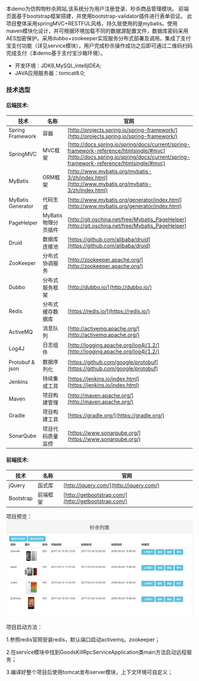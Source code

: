 本demo为仿购物秒杀网站,该系统分为用户注册登录、秒杀商品管理模块。 前端页面基于bootstrap框架搭建，并使用bootstrap-validator插件进行表单验证。 此项目整体采用springMVC+RESTFUL风格，持久层使用的是mybatis。使用maven模块化设计，并可根据环境加载不同的数据源配置文件，数据库密码采用AES加密保护。采用dubbo+zookeeper实现服务分布式部署及调用。集成了支付宝支付功能（详见service模块），用户完成秒杀操作成功之后即可通过二维码扫码完成支付（本demo基于支付宝沙箱环境）。
 
- 开发环境：JDK8,MySQL,intelljIDEA;
 
- JAVA应用服务器：tomcat8.0;
 
### 技术选型

#### 后端技术:
技术 | 名称 | 官网
----|------|----
Spring Framework | 容器  | [http://projects.spring.io/spring-framework/](http://projects.spring.io/spring-framework/)
SpringMVC | MVC框架  | [http://docs.spring.io/spring/docs/current/spring-framework-reference/htmlsingle/#mvc](http://docs.spring.io/spring/docs/current/spring-framework-reference/htmlsingle/#mvc)
MyBatis | ORM框架  | [http://www.mybatis.org/mybatis-3/zh/index.html](http://www.mybatis.org/mybatis-3/zh/index.html)
MyBatis Generator | 代码生成  | [http://www.mybatis.org/generator/index.html](http://www.mybatis.org/generator/index.html)
PageHelper | MyBatis物理分页插件  | [http://git.oschina.net/free/Mybatis_PageHelper](http://git.oschina.net/free/Mybatis_PageHelper)
Druid | 数据库连接池  | [https://github.com/alibaba/druid](https://github.com/alibaba/druid)
ZooKeeper | 分布式协调服务  | [http://zookeeper.apache.org/](http://zookeeper.apache.org/)
Dubbo | 分布式服务框架  | [http://dubbo.io/](http://dubbo.io/)
Redis | 分布式缓存数据库  | [https://redis.io/](https://redis.io/)
ActiveMQ | 消息队列  | [http://activemq.apache.org/](http://activemq.apache.org/)
Log4J | 日志组件  | [http://logging.apache.org/log4j/1.2/](http://logging.apache.org/log4j/1.2/)
Protobuf & json | 数据序列化  | [https://github.com/google/protobuf](https://github.com/google/protobuf)
Jenkins | 持续集成工具  | [https://jenkins.io/index.html](https://jenkins.io/index.html)
Maven | 项目构建管理  | [http://maven.apache.org/](http://maven.apache.org/)
Gradle | 项目构建工具 | [https://gradle.org/](https://gradle.org/)
SonarQube | 项目代码质量监控 | [https://www.sonarqube.org/](https://www.sonarqube.org/)
#### 前端技术:
技术 | 名称 | 官网
----|------|----
jQuery | 函式库  | [http://jquery.com/](http://jquery.com/)
Bootstrap | 前端框架  | [http://getbootstrap.com/](http://getbootstrap.com/)

项目预览：
![image](https://github.com/techa03/learngit/blob/techa03-patch-1/QQ%E6%88%AA%E5%9B%BE20170315174408.png)

项目启动方法：

1.参照redis官网安装redis，默认端口启动activemq，zookeeper；

2.在service模块中找到GoodsKillRpcServiceApplication类main方法启动远程服务；

3.编译好整个项目后使用tomcat发布server模块，上下文环境可自定义；
